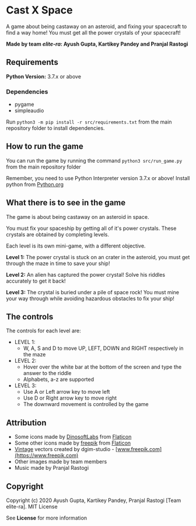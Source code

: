 # Cast X Space

A game about being castaway on an asteroid, and fixing your spacecraft to find a way home!
You must get all the power crystals of your spacecraft!


**Made by team *elite-ra*: Ayush Gupta, Kartikey Pandey and Pranjal Rastogi**

## Requirements
**Python Version:** 3.7.x or above

### Dependencies
- pygame
- simpleaudio

Run `python3 -m pip install -r src/requirements.txt` from the main repository folder to install dependencies.

## How to run the game

You can run the game by running the command `python3 src/run_game.py` from the main repository folder 

Remember, you need to use Python Interpreter version 3.7.x or above! Install python from [Python.org](https://python.org)

## What there is to see in the game

The game is about being castaway on an asteroid in space.

You must fix your spaceship by getting all of it's power crystals. These crystals are obtained by completing levels.

Each level is its own mini-game, with a different objective.

**Level 1:** The power crystal is stuck on an crater in the asteroid, you must get through the maze in time to save
 your ship!

**Level 2:** An alien has captured the power crystal! Solve his riddles accurately to get it back!

**Level 3:** The crystal is buried under a pile of space rock! You must mine your way through while avoiding
 hazardous obstacles to fix your ship!

## The controls

The controls for each level are:

- LEVEL 1:
    - W, A, S and D to move UP, LEFT, DOWN and RIGHT respectively in the maze
- LEVEL 2:
    - Hover over the white bar at the bottom of the screen and type the answer to the riddle
    - Alphabets, a-z are supported
- LEVEL 3:
    - Use A or Left arrow key to move left
    - Use D or Right arrow key to move right
    - The downward movement is controlled by the game


## Attribution
- Some icons made by [DinosoftLabs](https://www.flaticon.com/authors/dinosoftlabs) from 
[Flaticon](https://www.flaticon.com)
- Some other icons made by [freepik](https://www.flaticon.com/authors/freepik)
from [Flaticon](https://www.flaticon.com/)
- [Vintage](https://www.freepik.com/vectors/vintage) vectors created by dgim-studio - 
[www.freepik.com](https://www.freepik.com)
- Other images made by team members
- Music made by Pranjal Rastogi

## Copyright
Copyright (c) 2020 Ayush Gupta, Kartikey Pandey, Pranjal Rastogi [Team elite-ra]. MIT License

See **License** for more information
